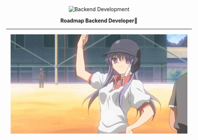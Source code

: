 <div align="center">
    <img src = "https://github.com/fdhliakbar/backend-architecture/assets/104522615/3c006b8f-747d-4942-a6ca-d6b47d2e20ce" alt = "Backend Development" />
    <p><strong>Roadmap Backend Developer🚀<strong></p>
</div>

---

<div align="center">
    <img src="./clannad.gif" />
</div>
